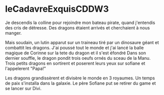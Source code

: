 # leCadavreExquisCDDW3

Je descendis la colline pour rejoindre mon bateau pirate, quand j'entendis des cris de détresse. Des dragons étaient arrivés et cherchaient à nous manger.

Mais soudain, un lutin apparut sur un traineau tiré par un dinosaure géant et combattit les dragons.
J'ai poussé tout le monde et j'ai lancé la balle magique de Corinne sur la tete du dragon et il s'est éfondré
Dans son dernier souffle, le dragon pondit trois oeufs ornés du sceau de la Manu. Trois petits dragons en sortirent et poserent leurs yeux sur sofiane et l'appelerent "Papa!"

Les dragons grandissèrent et divisère le monde en 3 royaumes. Un temps de paix s'installa dans la galaxie. Le père Sofiane put se retirer du game et se lancer sur Divi.